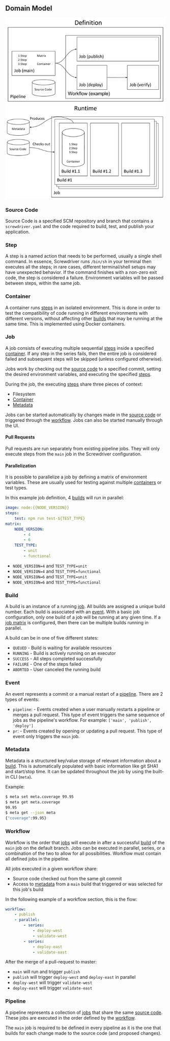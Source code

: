 ## Domain Model

![Definition](assets/definition-model.png)
![Runtime](assets/runtime-model.png)

### Source Code

Source Code is a specified SCM repository and branch that contains a `screwdriver.yaml` and the code required to build, test, and publish your application.

### Step

A step is a named action that needs to be performed, usually a single shell command. In essence, Screwdriver runs `/bin/sh` in your terminal then executes all the steps; in rare cases, different terminal/shell setups may have unexpected behavior. If the command finishes with a non-zero exit code, the step is considered a failure. Environment variables will be passed between steps, within the same job.

### Container

A container runs [steps] in an isolated environment. This is done in order to test the compatibility of code running in different environments with different versions, without affecting other [builds] that may be running at the same time. This is implemented using Docker containers.

### Job

A job consists of executing multiple sequential [steps] inside a specified [container]. If any step in the series fails, then the entire job is considered failed and subsequent steps will be skipped (unless configured otherwise).

Jobs work by checking out the [source code] to a specified commit, setting the desired environment variables, and executing the specified [steps].

During the job, the executing [steps] share three pieces of context:

 - Filesystem
 - [Container]
 - [Metadata]

Jobs can be started automatically by changes made in the [source code] or triggered through the [workflow]. Jobs can also be started manually through the UI.

#### Pull Requests

Pull requests are run separately from existing pipeline jobs. They will only execute steps from the `main` job in the Screwdriver configuration.

#### Parallelization

It is possible to parallelize a job by defining a matrix of environment variables. These are usually used for testing against multiple [containers] or test types.

In this example job definition, 4 [builds] will run in parallel:
```yaml
image: node:{{NODE_VERSION}}
steps:
    test: npm run test-${TEST_TYPE}
matrix:
    NODE_VERSION:
        - 4
        - 6
    TEST_TYPE:
        - unit
        - functional
```

 - `NODE_VERSION=4` and `TEST_TYPE=unit`
 - `NODE_VERSION=4` and `TEST_TYPE=functional`
 - `NODE_VERSION=6` and `TEST_TYPE=unit`
 - `NODE_VERSION=6` and `TEST_TYPE=functional`

### Build

A build is an instance of a running [job]. All builds are assigned a unique build number. Each build is associated with an [event]. With a basic job configuration, only one build of a job will be running at any given time. If a [job matrix] is configured, then there can be multiple builds running in parallel.

A build can be in one of five different states:

 - `QUEUED` - Build is waiting for available resources
 - `RUNNING` - Build is actively running on an executor
 - `SUCCESS` - All steps completed successfully
 - `FAILURE` - One of the steps failed
 - `ABORTED` - User canceled the running build

### Event

An event represents a commit or a manual restart of a [pipeline]. There are 2 types of events:

- `pipeline`: - Events created when a user manually restarts a pipeline or merges a pull request. This type of event triggers the same sequence of jobs as the pipeline's workflow. For example: `['main', 'publish', 'deploy']`
- `pr`:  - Events created by opening or updating a pull request. This type of event only triggers the `main` job.

### Metadata

Metadata is a structured key/value storage of relevant information about a [build]. This is automatically populated with basic information like git SHA1 and start/stop time. It can be updated throughout the job by using the built-in CLI (`meta`).

Example:
```bash
$ meta set meta.coverage 99.95
$ meta get meta.coverage
99.95
$ meta get --json meta
{"coverage":99.95}
```

### Workflow

Workflow is the order that [jobs] will execute in after a successful [build] of the `main` job on the default branch. Jobs can be executed in parallel, series, or a combination of the two to allow for all possibilities. Workflow must contain all defined jobs in the pipeline.

All jobs executed in a given workflow share:

 - Source code checked out from the same git commit
 - Access to [metadata] from a `main` build that triggered or was selected for this job's build

In the following example of a workflow section, this is the flow:
```yaml
workflow:
    - publish
    - parallel:
        - series:
            - deploy-west
            - validate-west
        - series:
            - deploy-east
            - validate-east
```

After the merge of a pull-request to master:

 - `main` will run and trigger `publish`
 - `publish` will trigger `deploy-west` and `deploy-east` in parallel
 - `deploy-west` will trigger `validate-west`
 - `deploy-east` will trigger `validate-east`

### Pipeline

A pipeline represents a collection of [jobs] that share the same [source code]. These jobs are executed in the order defined by the [workflow].

The `main` job is required to be defined in every pipeline as it is the one that builds for each change made to the source code (and proposed changes).

[steps]: #step
[job]: #job
[jobs]: #job
[metadata]: #metadata
[builds]: #builds
[build]: #build
[event]: #event
[pipeline]: #pipeline
[container]: #container
[containers]: #container
[workflow]: #workflow
[source code]: #source-code
[job matrix]: #parallelization
